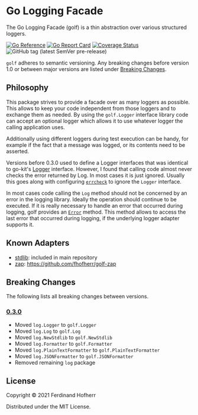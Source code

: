 # Go Logging Facade

The Go Logging Facade (golf) is a thin abstraction over various
structured loggers.

[![Go Reference](https://pkg.go.dev/badge/github.com/fhofherr/golf.svg)](https://pkg.go.dev/github.com/fhofherr/golf)
[![Go Report Card](https://goreportcard.com/badge/github.com/fhofherr/golf)](https://goreportcard.com/report/github.com/fhofherr/golf)
[![Coverage Status](https://coveralls.io/repos/github/fhofherr/golf/badge.svg?branch=main)](https://coveralls.io/github/fhofherr/golf?branch=main)
![GitHub tag (latest SemVer pre-release)](https://img.shields.io/github/v/tag/fhofherr/golf?include_prereleases&sort=semver)

`golf` adheres to semantic versioning. Any breaking changes before version
1.0 or between major versions are listed under [Breaking
Changes](#breaking-changes).

## Philosophy

This package strives to provide a facade over as many loggers as
possible. This allows to keep your code independent from those loggers
and to exchange them as needed. By using the `golf.Logger` interface
library code can accept an optional logger which allows it to use
whatever logger the calling application uses.

Additionally using different loggers during test execution can be handy,
for example if the fact that a message was logged, or its contents need
to be asserted.

Versions before 0.3.0 used to define a Logger interfaces that was
identical to go-kit's
[Logger](https://pkg.go.dev/github.com/go-kit/log#Logger) interface.
However, I found that calling code almost never checks the error
returned by Log. In most cases it is just ignored. Usually this goes
along with configuring [`errcheck`](https://github.com/kisielk/errcheck)
to ignore the `Logger` interface.

In most cases code calling the `Log` method should not be concerned by
an error in the logging library. Ideally the operation should continue
to be executed. If it is really necessary to handle an error that
occurred during logging, golf provides an
[`Error`](https://pkg.go.dev/github.com/fhofherr/golf#Error) method.
This method allows to access the last error that occurred during
logging, if the underlying logger adapter supports it.

## Known Adapters

* [stdlib](https://pkg.go.dev/log): included in main repository
* [zap](https://github.com/uber-go/zap): https://github.com/fhofherr/golf-zap

## Breaking Changes

The following lists all breaking changes between versions.

### [0.3.0]

* Moved `log.Logger` to `golf.Logger`
* Moved `log.Log` to `golf.Log`
* Moved `log.NewStdlib` to `golf.NewStdlib`
* Moved `log.Formatter` to `golf.Formatter`
* Moved `log.PlainTextFormatter` to `golf.PlainTextFormatter`
* Moved `log.JSONFormatter` to `golf.JSONFormatter`
* Removed remaining `log` package

## License

Copyright © 2021 Ferdinand Hofherr

Distributed under the MIT License.

[0.3.0]: https://github.com/fhofherr/golf/compare/v0.2.0...v0.3.0
